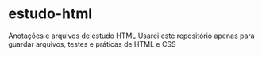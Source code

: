 # estudo-html
Anotações e arquivos de estudo HTML
  Usarei este repositório apenas para guardar arquivos, testes e práticas de HTML e CSS
